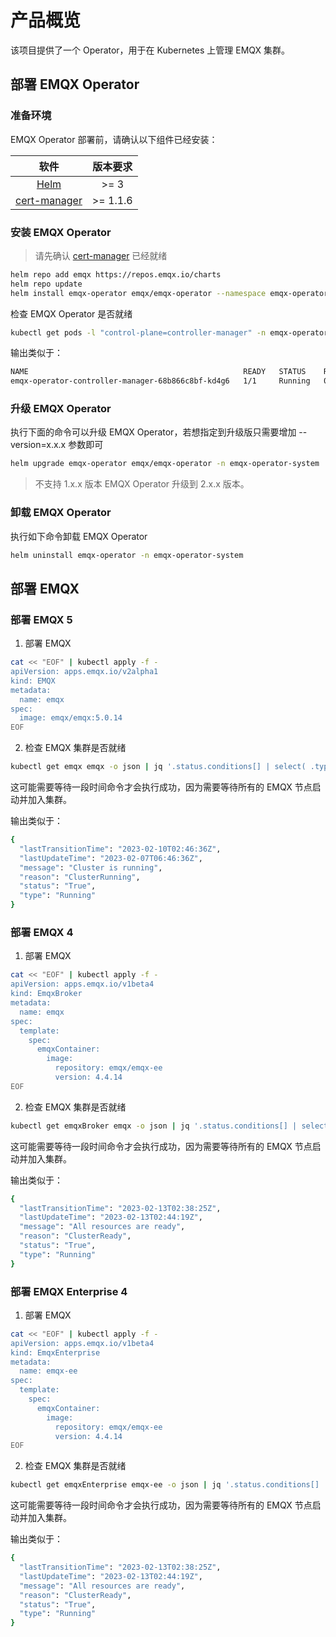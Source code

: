 # 产品概览

该项目提供了一个 Operator，用于在 Kubernetes 上管理 EMQX 集群。

## 部署 EMQX Operator 

### 准备环境

EMQX Operator 部署前，请确认以下组件已经安装： 

|   软件                   |   版本要求       |
|:-----------------------:|:---------------:|
|  [Helm](https://helm.sh)                 |  >= 3           |
|  [cert-manager](https://cert-manager.io) |  >= 1.1.6       |

### 安装 EMQX Operator 

> 请先确认 [cert-manager](https://cert-manager.io) 已经就绪

```bash
helm repo add emqx https://repos.emqx.io/charts
helm repo update
helm install emqx-operator emqx/emqx-operator --namespace emqx-operator-system --create-namespace
```

检查 EMQX Operator 是否就绪

```bash
kubectl get pods -l "control-plane=controller-manager" -n emqx-operator-system
```

输出类似于：

```bash
NAME                                                READY   STATUS    RESTARTS   AGE
emqx-operator-controller-manager-68b866c8bf-kd4g6   1/1     Running   0          15s
```

### 升级 EMQX Operator 

执行下面的命令可以升级 EMQX Operator，若想指定到升级版只需要增加 --version=x.x.x 参数即可

```bash 
helm upgrade emqx-operator emqx/emqx-operator -n emqx-operator-system 
```

> 不支持 1.x.x 版本 EMQX Operator 升级到 2.x.x 版本。

### 卸载 EMQX Operator 

执行如下命令卸载 EMQX Operator

```bash
helm uninstall emqx-operator -n emqx-operator-system
```

## 部署 EMQX

### 部署 EMQX 5

1. 部署 EMQX 

```bash
cat << "EOF" | kubectl apply -f -
apiVersion: apps.emqx.io/v2alpha1
kind: EMQX
metadata:
  name: emqx
spec:
  image: emqx/emqx:5.0.14
EOF
```

2. 检查 EMQX 集群是否就绪

```bash
kubectl get emqx emqx -o json | jq '.status.conditions[] | select( .type == "Running" and .status == "True")'
```

这可能需要等待一段时间命令才会执行成功，因为需要等待所有的 EMQX 节点启动并加入集群。

输出类似于：

```bash 
{
  "lastTransitionTime": "2023-02-10T02:46:36Z",
  "lastUpdateTime": "2023-02-07T06:46:36Z",
  "message": "Cluster is running",
  "reason": "ClusterRunning",
  "status": "True",
  "type": "Running"
}
```

### 部署 EMQX 4

1. 部署 EMQX 

```bash
cat << "EOF" | kubectl apply -f -
apiVersion: apps.emqx.io/v1beta4
kind: EmqxBroker
metadata:
  name: emqx
spec:
  template:
    spec:
      emqxContainer:
        image:
          repository: emqx/emqx-ee
          version: 4.4.14
EOF
```

2. 检查 EMQX 集群是否就绪

```bash
kubectl get emqxBroker emqx -o json | jq '.status.conditions[] | select( .type == "Running" and .status == "True")'
```

这可能需要等待一段时间命令才会执行成功，因为需要等待所有的 EMQX 节点启动并加入集群。

输出类似于：

```bash 
{
  "lastTransitionTime": "2023-02-13T02:38:25Z",
  "lastUpdateTime": "2023-02-13T02:44:19Z",
  "message": "All resources are ready",
  "reason": "ClusterReady",
  "status": "True",
  "type": "Running"
}
```

### 部署 EMQX Enterprise 4

1. 部署 EMQX 

```bash
cat << "EOF" | kubectl apply -f -
apiVersion: apps.emqx.io/v1beta4
kind: EmqxEnterprise
metadata:
  name: emqx-ee
spec:
  template:
    spec:
      emqxContainer:
        image:
          repository: emqx/emqx-ee
          version: 4.4.14
EOF
```

2. 检查 EMQX 集群是否就绪

```bash 
kubectl get emqxEnterprise emqx-ee -o json | jq '.status.conditions[] | select( .type == "Running" and .status == "True")'
```

这可能需要等待一段时间命令才会执行成功，因为需要等待所有的 EMQX 节点启动并加入集群。

输出类似于：

```bash 
{
  "lastTransitionTime": "2023-02-13T02:38:25Z",
  "lastUpdateTime": "2023-02-13T02:44:19Z",
  "message": "All resources are ready",
  "reason": "ClusterReady",
  "status": "True",
  "type": "Running"
}
```
